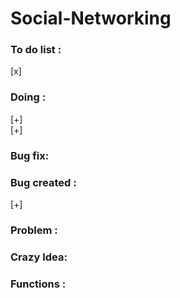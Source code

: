 # Social-Networking

### To do list :
[x] <br>
### Doing :
[+] <br>
[+] <br>
### Bug fix:

### Bug created :
[+]
### Problem :

### Crazy Idea:

### Functions :
